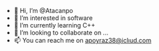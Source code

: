- 👋 Hi, I’m @Atacanpo
- 👀 I’m interested in software
- 🌱 I’m currently learning C++
- 💞️ I’m looking to collaborate on ...
- 📫 You can reach me on apoyraz38@iclıud.com 

<!---
Atacanpo/Atacanpo is a ✨ special ✨ repository because its `README.md` (this file) appears on your GitHub profile.
You can click the Preview link to take a look at your changes.
--->
